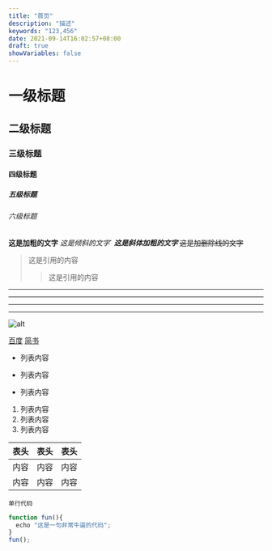 ```yaml
---
title: "首页"
description: "描述"
keywords: "123,456"
date: 2021-09-14T16:02:57+08:00
draft: true
showVariables: false
---
```


# 一级标题
## 二级标题
### 三级标题
#### 四级标题
##### 五级标题
###### 六级标题

**这是加粗的文字**
*这是倾斜的文字*`
***这是斜体加粗的文字***
~~这是加删除线的文字~~

>这是引用的内容
>>这是引用的内容

---
----
***
*****

![alt](https://picsum.photos/300/200 "title")

[百度](http://baidu.com "title")
<a href="https://www.jianshu.com" target="_blank">简书</a>

- 列表内容
+ 列表内容
* 列表内容

1. 列表内容
2. 列表内容
3. 列表内容

表头|表头|表头
---|:--:|---:
内容|内容|内容
内容|内容|内容

`单行代码`

``` js
function fun(){
  echo "这是一句非常牛逼的代码";
}
fun();
```
